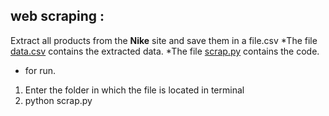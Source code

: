 ## web scraping :

Extract all products from the **Nike** site and save them in a file.csv
*The file [data.csv](https://github.com/yani27/web-scraping-nike-website/blob/master/data.csv) contains the extracted data. 
*The file [scrap.py](https://github.com/yani27/web-scraping-nike-website/blob/master/scrap.py) contains the code. 

* for run. 
1. Enter the folder in which the file is located in terminal
2.  python scrap.py
